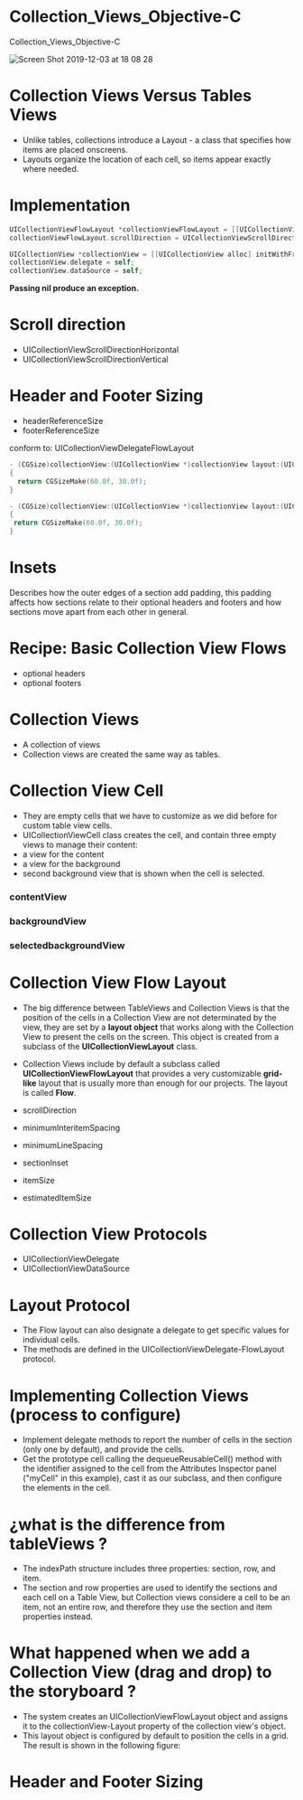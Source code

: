 # Collection_Views_Objective-C

Collection_Views_Objective-C

![Screen Shot 2019-12-03 at 18 08 28](https://user-images.githubusercontent.com/24994818/70100642-f0d7c780-15f7-11ea-9721-9a74876f4edd.png)

# Collection Views Versus Tables Views

- Unlike tables, collections introduce a Layout - a class that specifies how items are placed onscreens. 
- Layouts organize the location of each cell, so items appear exactly where needed.

# Implementation

``` objective-c
UICollectionViewFlowLayout *collectionViewFlowLayout = [[UICollectionViewFlowLayout alloc] init];
collectionViewFlowLayout.scrollDirection = UICollectionViewScrollDirectionHorizontal;

UICollectionView *collectionView = [[UICollectionView alloc] initWithFrame:CGRectZero collectionViewLayout:collectionViewFlowLayout];
collectionView.delegate = self;
collectionView.dataSource = self;
```

**Passing nil produce an exception.**

# Scroll direction

- UICollectionViewScrollDirectionHorizontal
- UICollectionViewScrollDirectionVertical

# Header and Footer Sizing

- headerReferenceSize
- footerReferenceSize

conform to: UICollectionViewDelegateFlowLayout

``` objective-c
- (CGSize)collectionView:(UICollectionView *)collectionView layout:(UICollectionViewLayout *)collectionViewLayout referenceSizeForHeaderInSection:(NSInteger)section
{
  return CGSizeMake(60.0f, 30.0f);
}

- (CGSize)collectionView:(UICollectionView *)collectionView layout:(UICollectionViewLayout *)collectionViewLayout referenceSizeForFooterInSection:(NSInteger)section
{
 return CGSizeMake(60.0f, 30.0f); 
}
```


# Insets

Describes how the outer edges of a section add padding, this padding affects how sections relate to their optional headers and footers and how sections move apart from each other in general.

# Recipe: Basic Collection View Flows

- optional headers
- optional footers

# Collection Views

- A collection of views
- Collection views are created the same way as tables.

# Collection View Cell

- They are empty cells that we have to customize as we did before for custom table view cells.
- UICollectionViewCell class creates the cell, and contain three empty views to manage their content:
- a view for the content
- a view for the background
- second background view that is shown when the cell is selected.

### contentView
### backgroundView
### selectedbackgroundView

# Collection View Flow Layout

- The big difference between TableViews and Collection Views is that the position of the cells in a Collection View are not determinated by the view, they are set by a **layout object** that works along with the Collection View to present the cells on the screen. This object is created from a subclass of the **UICollectionViewLayout** class. 

- Collection Views include by default a subclass called **UICollectionViewFlowLayout** that provides a very customizable **grid-like** layout that is usually more than enough for our projects. The layout is called **Flow**.

- scrollDirection
- minimumInteritemSpacing
- minimumLineSpacing
- sectionInset
- itemSize
- estimatedItemSize

# Collection View Protocols

- UICollectionViewDelegate
- UICollectionViewDataSource

# Layout Protocol

- The Flow layout can also designate a delegate to get specific values for individual cells.
- The methods are defined in the UICollectionViewDelegate-FlowLayout protocol.

# Implementing Collection Views (process to configure)

- Implement delegate methods to report the number of cells in the section (only one by default), and provide the cells.
- Get the prototype cell calling the dequeueReusableCell() method with the identifier assigned to the cell from the Attributes Inspector panel ("myCell" in this example), cast it as our subclass, and then configure the elements in the cell.

# ¿what is the difference from tableViews ?

- The indexPath structure includes three properties: section, row, and item.
- The section and row properties are used to identify the sections and each cell on a Table View, but Collection views considere a cell to be an item, not an entire row, and therefore they use the section and item properties instead.

# What happened when we add a Collection View (drag and drop) to the storyboard ?

- The system creates an UICollectionViewFlowLayout object and assigns it to the collectionView-Layout property of the collection view's object.
- This layout object is configured by default to position the cells in a grid. The result is shown in the following figure:

# Header and Footer Sizing




